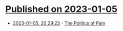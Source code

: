 # [Published on 2023-01-05](index.md)

* [2023-01-05, 20:29:23](https://news.ycombinator.com/item?id=34266079) - [The Politics of Pain](https://aeon.co/essays/pain-is-not-the-purview-of-medics-what-can-historians-tell-us)
